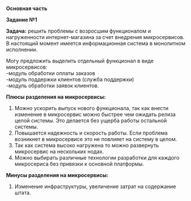 **Основная часть**     
    
    
**Задание №1**    
   
**Задача:** решить проблемы с возросшим функционалом и нагруженности интернет-магазина за счет внедрения микросервисов.    
В настоящий момент имеется информационная система в монолитном исполнении.    
   
Могу предложить выделить отдельный функционал в виде микросервисов:   
-модуль обработки оплаты заказов    
-модуль поддержки клиентов (служба поддержки)   
-модуль обработки заявок клиентов.   

**Плюсы разделения на микросервисы:**   
   
1. Можно ускорить выпуск нового функционала, так как внести изменение в микросервис можно быстрее чем ожидать релиза целой системы. Это делается без ущерба работы остальной системы.   
2. Повышается надежность и скорость работы. Если проблема возникнет в микросервисе это не повлияет на систему в целом.   
3. Так как система высоко нагружена то можно развернуть микросервис на нескольких нодах.   
4. Можно выбирать различные технологии разработки для каждого микросериса без привязки к основной платформы.   
   

**Минусы разделения на микросервисы:**   
1. Изменение инфраструктуры, увеличение затрат на содержание штата.   
